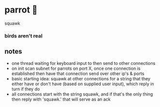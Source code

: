 # parrot 🐣
squawk

### birds aren't real

## notes

- one thread waiting for keyboard input to then send to other connections
- on init scan subnet for parrots on port X, once one connection is established then have that connection send over other ip's & ports
- basic starting idea: squawk at other connections for a string that they either have or don't have (based on supplied user input), which reply in turn if they do
- all connections start with the string squawk, and if that's the only thing then reply with 'squawk.' that will serve as an ack